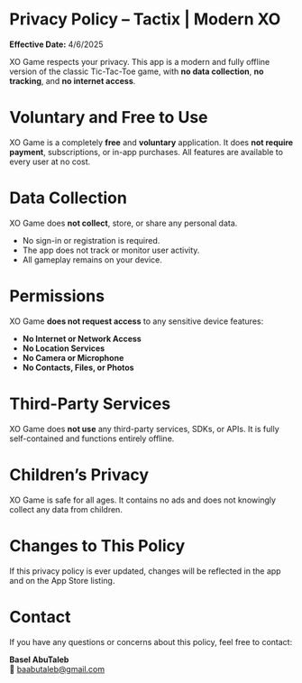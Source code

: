 # Privacy Policy – Tactix | Modern XO

**Effective Date:** 4/6/2025

XO Game respects your privacy. This app is a modern and fully offline version of the classic Tic-Tac-Toe game, with **no data collection**, **no tracking**, and **no internet access**.

# Voluntary and Free to Use

XO Game is a completely **free** and **voluntary** application. It does **not require payment**, subscriptions, or in-app purchases. All features are available to every user at no cost.

# Data Collection

XO Game does **not collect**, store, or share any personal data.

- No sign-in or registration is required.  
- The app does not track or monitor user activity.  
- All gameplay remains on your device.

# Permissions

XO Game **does not request access** to any sensitive device features:

- **No Internet or Network Access**  
- **No Location Services**  
- **No Camera or Microphone**  
- **No Contacts, Files, or Photos**

# Third-Party Services

XO Game does **not use** any third-party services, SDKs, or APIs. It is fully self-contained and functions entirely offline.

# Children’s Privacy

XO Game is safe for all ages. It contains no ads and does not knowingly collect any data from children.

# Changes to This Policy

If this privacy policy is ever updated, changes will be reflected in the app and on the App Store listing.

# Contact

If you have any questions or concerns about this policy, feel free to contact:

**Basel AbuTaleb**  
📧 baabutaleb@gmail.com
